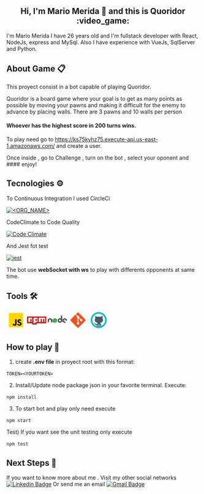 <h2 align="center"> Hi, I'm Mario Merida 👋 and this is Quoridor :video_game: <br/> </h2> 

I'm Mario Merida I have 26 years old and I'm fullstack developer with React, NodeJs, express and MySql. Also I have experience with VueJs, SqlServer and Python.

## About Game :clipboard:

This proyect consist in a bot capable of playing Quoridor.

Quoridor is a board game where your goal is to get as many points as possible 
by moving your pawns and making it difficult for the enemy to advance by placing walls.
There are 3 pawns and 10 walls per person
####  Whoever has the highest score in 200 turns wins.

To play need go to https://ks75kyhz75.execute-api.us-east-1.amazonaws.com/ and create a user.

Once inside , go to Challenge , turn on the bot , select your oponent and #### enjoy!



## Tecnologies ⚙️
To Continuous Integration I used CircleCi

[![<ORG_NAME>](https://circleci.com/gh/mamerida/qouEdaProject.svg?style=svg)](https://app.circleci.com/pipelines/github/mamerida/qouEdaProject)

CodeClimate to Code Quality

[![Code Climate](https://codeclimate.com/github/codeclimate/codeclimate/badges/gpa.svg)](https://codeclimate.com/github/mamerida/qouEdaProject)

And Jest fot test

[![jest](https://jestjs.io/img/jest-badge.svg)](https://github.com/facebook/jest)

The bot use **webSocket with ws** to play with differents opponents at same time.

## Tools 🛠️
<p align="left">
<img style="margin: auto;" src="https://raw.githubusercontent.com/sachinverma53121/sachinverma53121/master/icons/js.png" alt=javascript width="50" height="50"/>
<img style="margin: auto;" src="https://raw.githubusercontent.com/sachinverma53121/sachinverma53121/master/icons/npm.png" alt=npm width="50" height="50"/>
<img style="margin: auto;" src="https://raw.githubusercontent.com/sachinverma53121/sachinverma53121/master/icons/node.png" alt=nodejs width="50" height="50"/>
<img style="margin: auto;" src="https://raw.githubusercontent.com/sachinverma53121/sachinverma53121/master/icons/git.png" alt=git width="50" height="50"/>
<img style="margin: auto;" src="https://raw.githubusercontent.com/sachinverma53121/sachinverma53121/master/icons/github.png" alt=github width="50" height="50"/>
</p>

## How to play :game_die:

1) create **.env file** in proyect root with this format:
```
TOKEN=<YOURTOKEN>
```
2) Install/Update node package json in your favorite terminal. Execute:
```
npm install
```
3) To start bot and play only need execute 
```
npm start
```

Test) If you want see the unit testing only execute
```
npm test
```

## Next Steps :footprints:

If you want to know more about me . Visit my other social networks
 [![Linkedin Badge](https://img.shields.io/badge/-Mario_A_Merida-blue?style=flat-square&logo=Linkedin&logoColor=white&link=https://www.linkedin.com/in/mario-merida-36a04319b/)](https://www.linkedin.com/in/mario-merida-36a04319b/)
Or send me an email
[![Gmail Badge](https://img.shields.io/badge/-mamerida2018@gmail.com-c14438?style=flat-square&logo=Gmail&logoColor=white&link=mailto:mamerida2018@gmail.com)](mailto:mamerida2018@gmail.com)
